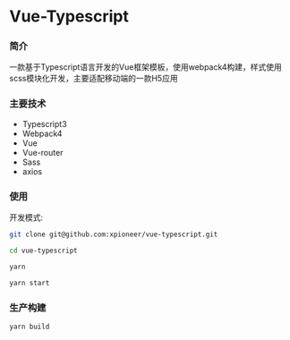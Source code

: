 # Vue-Typescript

### 简介
一款基于Typescript语言开发的Vue框架模板，使用webpack4构建，样式使用scss模块化开发，主要适配移动端的一款H5应用

### 主要技术
* Typescript3
* Webpack4
* Vue
* Vue-router
* Sass
* axios

### 使用

开发模式:

```sh
git clone git@github.com:xpioneer/vue-typescript.git

cd vue-typescript

yarn

yarn start
```

### 生产构建

```sh
yarn build
```